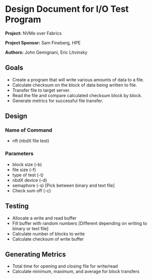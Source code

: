 
# Design Document for I/O Test Program

**Project:** NVMe over Fabrics

**Project Sponsor:** Sam Fineberg, HPE

**Authors:** John Gemignani, Eric Litvinsky

## Goals
* Create a program that will write various amounts of data to a file.
* Calculate checksum on the block of data being written to file.
* Transfer file to target server.
* Read the file and compare calculated checksum block by block.
* Generate metrics for successful file transfer.

## Design
### Name of Command
  * nft (nbdX file test)

### Parameters
  * block size (-b)
  * file size (-f)
  * type of test (-t)
  * nbdX device (-d)
  * semaphore (-s) [Pick between binary and text file]
  * Check sum off (-c)

## Testing
  * Allocate a write and read buffer
  * Fill buffer with random numbers [Different depending on writing to binary or text file]
  * Calculate number of blocks to write
  * Calculate checksum of write buffer

## Generating Metrics
  * Total time for opening and closing file for write/read
  * Calculate minimum, maximum, and average for block transfers
